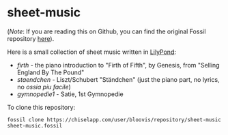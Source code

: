 # sheet-music

(*Note*: If you are reading this on Github, you can find the
original Fossil repository [here](https://www.bloovis.com/fossil/home/marka/fossils/sheet-music/home)).

Here is a small collection of sheet music written in [LilyPond](http://lilypond.org/):

* *firth* - the piano introduction to "Firth of Fifth", by Genesis, from "Selling England By The Pound"
* *staendchen* - Liszt/Schubert "Ständchen" (just the piano part, no lyrics, no *ossia piu facile*)
* *gymnopedie1* - Satie, 1st Gymnopedie

To clone this repository:

```
fossil clone https://chiselapp.com/user/bloovis/repository/sheet-music sheet-music.fossil
```
